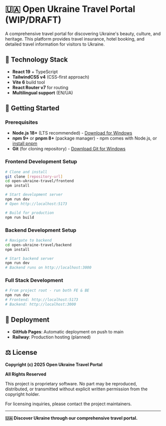 # 🇺🇦 Open Ukraine Travel Portal (WIP/DRAFT)

A comprehensive travel portal for discovering Ukraine's beauty, culture, and heritage. This platform provides travel insurance, hotel booking, and detailed travel information for visitors to Ukraine.

## 🚀 Technology Stack

- **React 19** + TypeScript
- **TailwindCSS v4** (CSS-first approach)
- **Vite 6** build tool
- **React Router v7** for routing
- **Multilingual support** (EN/UA)

## 🎯 Getting Started

### Prerequisites
- **Node.js 18+** (LTS recommended) - [Download for Windows](https://nodejs.org/en/download/)
- **npm 9+** or **pnpm 8+** (package manager) - npm comes with Node.js, or [install pnpm](https://pnpm.io/installation#on-windows)
- **Git** (for cloning repository) - [Download Git for Windows](https://git-scm.com/download/win)

### Frontend Development Setup

```bash
# Clone and install
git clone [repository-url]
cd open-ukraine-travel/frontend
npm install

# Start development server
npm run dev
# Open http://localhost:5173

# Build for production
npm run build
```

### Backend Development Setup

```bash
# Navigate to backend
cd open-ukraine-travel/backend
npm install

# Start backend server
npm run dev
# Backend runs on http://localhost:3000
```

### Full Stack Development

```bash
# From project root - run both FE & BE
npm run dev
# Frontend: http://localhost:5173
# Backend: http://localhost:3000
```

## 📱 Deployment

- **GitHub Pages**: Automatic deployment on push to main
- **Railway**: Production hosting (planned)

## ⚖️ License

**Copyright (c) 2025 Open Ukraine Travel Portal**

**All Rights Reserved**

This project is proprietary software. No part may be reproduced, distributed, or transmitted without explicit written permission from the copyright holder.

For licensing inquiries, please contact the project maintainers.

---

**🇺🇦 Discover Ukraine through our comprehensive travel portal.**
